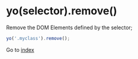 # yo(selector).remove()

Remove the DOM Elements defined by the selector;  

```javascript
yo('.myclass').remove();
```

Go to [index](index.md)